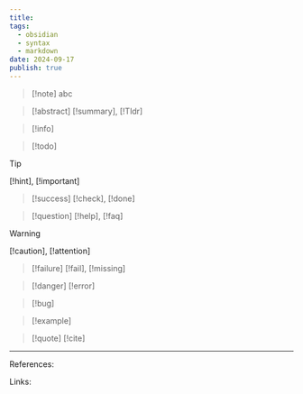 ```yaml
---
title: 
tags:
  - obsidian
  - syntax
  - markdown
date: 2024-09-17
publish: true
---
```

> [!note] abc

> [!abstract]
> [!summary], [!Tldr]

> [!info]

> [!todo]

> [!tip]
> [!hint], [!important]

> [!success]
> [!check], [!done]

> [!question]
> [!help], [!faq]


> [!warning]
> [!caution], [!attention]

> [!failure]
> [!fail], [!missing]

> [!danger]
> [!error]

> [!bug]

> [!example]

> [!quote]
> [!cite]

---
References: 

Links: 